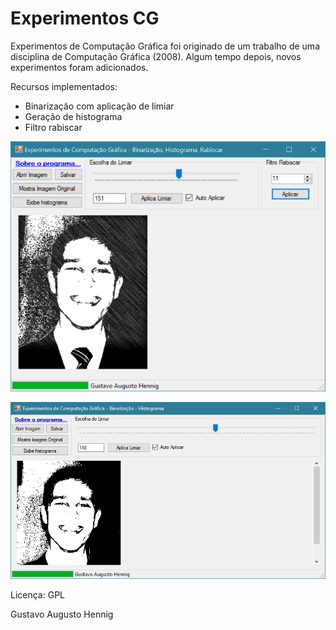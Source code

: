 # Experimentos CG
Experimentos de Computação Gráfica foi originado de um trabalho de uma disciplina de Computação Gráfica (2008). Algum tempo depois, novos experimentos foram adicionados.


Recursos implementados: 
 - Binarização com aplicação de limiar
 - Geração de histograma
 - Filtro rabiscar


![alt text](https://raw.githubusercontent.com/GustavoHennig/ExperimentosCG/master/screenshot2.png "Limiarização")

![alt text](https://raw.githubusercontent.com/GustavoHennig/ExperimentosCG/master/ExperimentosCG.jpg "Limiarização")


Licença: GPL

Gustavo Augusto Hennig
